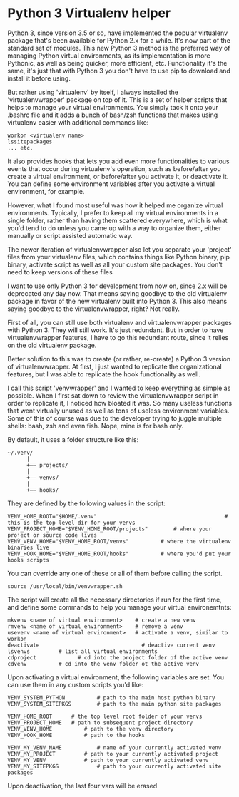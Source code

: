 # Python 3 Virtualenv helper

Python 3, since version 3.5 or so, have implemented the popular virtualenv package that's been available for Python 2.x for a while. It's now part of the standard set of modules. This new Python 3 method is the preferred way of managing Python virtual environments, as its implementation is more Pythonic, as well as being quicker, more efficient, etc. Functionality it's the same, it's just that with Python 3 you don't have to use pip to download and install it before using.

But rather using 'virtualenv' by itself, I always installed the 'virtualenvwrapper' package on top of it. This is a set of helper scripts that helps to manage your virtual environments. You simply tack it onto your .bashrc file and it adds a bunch of bash/zsh functions that makes using virtualenv easier with additional commands like:

```
workon <virtualenv name>
lssitepackages
... etc.
```

It also provides hooks that lets you add even more functionalities to  various events that occur during virtualenv's operation, such as before/after you create a virtual environment, or before/after you activate it, or deactivate it. You can define some environment variables after you activate a virtual environment, for example.

However, what I found most useful was how it helped me organize virtual environments. Typically, I prefer to keep all my virtual environments in a single folder, rather than having them scattered everywhere, which is what you'd tend to do unless you came up with a way to organize them, either manually or script assisted automatic way.

The newer iteration of virtualenvwrapper also let you separate your 'project' files from your virtualenv files, which contains things like Python binary, pip binary, activate script as well as all your custom site packages. You don't need to keep versions of these files

I want to use only Python 3 for development from now on, since 2.x will be deprecated any day now. That means saying goodbye to the old virtualenv package in favor of the new virtualenv built into Python 3. This also means saying goodbye to the virtualenvwrapper, right? Not really.

First of all, you can still use both virtualenv and virtualenvwrapper packages with Python 3. They will still work. It's just redundant. But in order to have virtualenvwrapper features, I have to go this redundant route, since it relies on the old virtualenv package.

Better solution to this was to create (or rather, re-create) a Python 3 version of virtualenvwrapper. At first, I just wanted to replicate the organizational features, but I was able to replicate the hook functionality as well. 

I call this script 'venvwrapper' and I wanted to keep everything as simple as possible. When I first sat down to review the virtualenvwrapper script in order to replicate it, I noticed how bloated it was. So many useless functions that went virtually unused as well as tons of useless environment variables. Some of this of course was due to the developer trying to juggle multiple shells: bash, zsh and even fish. Nope, mine is for bash only. 

By default, it uses a folder structure like this:

```
~/.venv/
      |
      +—— projects/
      |
      +—— venvs/
      |
      +—— hooks/
```

They are defined by the following values in the script:

```
VENV_HOME_ROOT="$HOME/.venv"										# this is the top level dir for your venvs
VENV_PROJECT_HOME="$VENV_HOME_ROOT/projects"		# where your project or source code lives
VENV_VENV_HOME="$VENV_HOME_ROOT/venvs"			# where the virtualenv binaries live
VENV_HOOK_HOME="$VENV_HOME_ROOT/hooks"			# where you'd put your hooks scripts
```

You can override any one of these or all of them before calling the script. 

```
source /usr/local/bin/venvwrapper.sh
```

The script will create all the necessary directories if run for the first time, and define some commands to help you manage your virtual environemtnts:

```
mkvenv <name of virtual environment>	# create a new venv
rmvenv <name of virtual environment>	# remove a venv
usevenv <name of virtual environment>	# activate a venv, similar to workon
deactivate                                # deactive current venv
lsvenvs			# list all virtual environments
cdproject		      # cd into the project folder of the active venv
cdvenv			# cd into the venv folder ot the active venv
```

Upon activating a virtual environment, the following variables are set. You can use them in any custom scripts you'd like:

```
VENV_SYSTEM_PYTHON			# path to the main host python binary
VENV_SYSTEM_SITEPKGS		# path to the main python site packages

VENV_HOME_ROOT		# the top level root folder of your venvs
VENV_PROJECT_HOME	# path to subsequent project directory
VENV_VENV_HOME			# path to the venv directory
VENV_HOOK_HOME			# path to the hooks

VENV_MY_VENV_NAME			# name of your currently activated venv
VENV_MY_PROJECT			# path to your currently activated project
VENV_MY_VENV			# path to your currently activated venv
VENV_MY_SITEPKGS			# path to your currently activated site packages
```

Upon deactivation, the last four vars will be erased